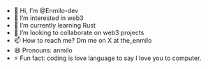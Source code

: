 - 👋 Hi, I’m @Enmilo-dev
- 👀 I’m interested in web3
- 🌱 I’m currently learning Rust
- 💞️ I’m looking to collaborate on web3 projects
- 📫 How to reach me? Dm me on X at the_enmilo
- 😄 Pronouns: anmilo
- ⚡ Fun fact: coding is love language to say I love you to computer.

<!---
Enmilo-dev/Enmilo-dev is a ✨ special ✨ repository because its `README.md` (this file) appears on your GitHub profile.
You can click the Preview link to take a look at your changes.
--->
